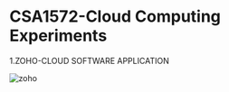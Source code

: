 # CSA1572-Cloud Computing Experiments

1.ZOHO-CLOUD SOFTWARE APPLICATION

![zoho](https://user-images.githubusercontent.com/114140750/218517285-63d81e87-fa41-48b4-9f3e-ea75fb1efd40.jpg)

